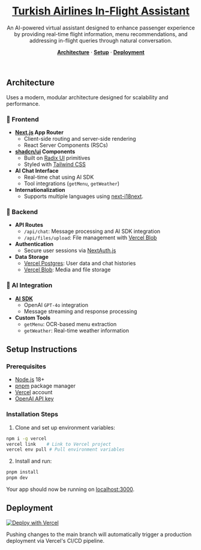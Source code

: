 <a href="https://chat.vercel.ai/">
  <h1 align="center">Turkish Airlines In-Flight Assistant</h1>
</a>

<p align="center">
  An AI-powered virtual assistant designed to enhance passenger experience by providing real-time flight information, menu recommendations, and addressing in-flight queries through natural conversation.
</p>

<p align="center">
  <a href="#architecture-overview"><strong>Architecture</strong></a> ·
  <a href="#setup-instructions"><strong>Setup</strong></a> ·
  <a href="#deployment"><strong>Deployment</strong></a>
</p>
<br/>

## Architecture 

Uses a modern, modular architecture designed for scalability and performance.

### 🎨 Frontend
- **[Next.js](https://nextjs.org) App Router**
  - Client-side routing and server-side rendering
  - React Server Components (RSCs)
- **[shadcn/ui](https://ui.shadcn.com) Components**
  - Built on [Radix UI](https://radix-ui.com) primitives
  - Styled with [Tailwind CSS](https://tailwindcss.com)
- **AI Chat Interface**
  - Real-time chat using AI SDK
  - Tool integrations (`getMenu`, `getWeather`)
- **Internationalization**
  - Supports multiple languages using [next-i18next](https://github.com/isaachinman/next-i18next).

### 🔧 Backend
- **API Routes**
  - `/api/chat`: Message processing and AI SDK integration
  - `/api/files/upload`: File management with [Vercel Blob](https://vercel.com/storage/blob)
- **Authentication**
  - Secure user sessions via [NextAuth.js](https://github.com/nextauthjs/next-auth)
- **Data Storage**
  - [Vercel Postgres](https://vercel.com/storage/postgres): User data and chat histories
  - [Vercel Blob](https://vercel.com/storage/blob): Media and file storage

### 🤖 AI Integration
- **[AI SDK](https://sdk.vercel.ai/docs)**
  - OpenAI `GPT-4o` integration
  - Message streaming and response processing
- **Custom Tools**
  - `getMenu`: OCR-based menu extraction
  - `getWeather`: Real-time weather information

## Setup Instructions

### Prerequisites
- [Node.js](https://nodejs.org/) 18+
- [pnpm](https://pnpm.io/) package manager
- [Vercel](https://vercel.com/) account
- [OpenAI API key](https://platform.openai.com/api-keys)

### Installation Steps

1. Clone and set up environment variables:
```bash
npm i -g vercel
vercel link    # Link to Vercel project
vercel env pull # Pull environment variables
```

2. Install and run:
```bash
pnpm install
pnpm dev
```

Your app should now be running on [localhost:3000](http://localhost:3000/).

## Deployment

[![Deploy with Vercel](https://vercel.com/button)](https://vercel.com)

Pushing changes to the main branch will automatically trigger a production deployment via Vercel's CI/CD pipeline.